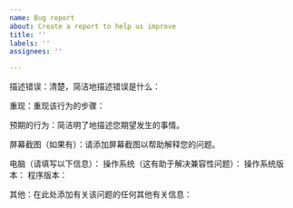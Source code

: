 ```yaml
---
name: Bug report
about: Create a report to help us improve
title: ''
labels: ''
assignees: ''

---
```

描述错误：清楚，简洁地描述错误是什么：

重现：重现该行为的步骤：

预期的行为：简洁明了地描述您期望发生的事情。

 屏幕截图（如果有）：请添加屏幕截图以帮助解释您的问题。 

电脑（请填写以下信息）：
操作系统（这有助于解决兼容性问题）：
操作系统版本：
程序版本：

其他：在此处添加有关该问题的任何其他有关信息：

